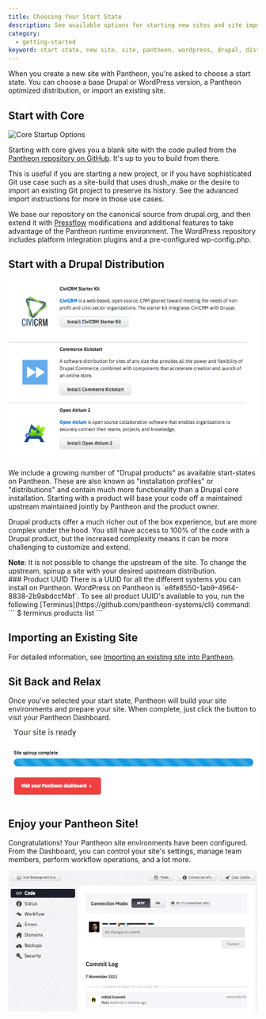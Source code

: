 ```yaml
---
title: Choosing Your Start State
description: See available options for starting new sites and site import considerations.
category:
  - getting-started
keyword: start state, new site, site, pantheon, wordpress, drupal, distribution
---
```

When you create a new site with Pantheon, you're asked to choose a start state. You can choose a base Drupal or WordPress version, a Pantheon optimized distribution, or import an existing site.

## Start with Core
![Core Startup Options](/docs/assets/images/core-startup.png)

Starting with core gives you a blank site with the code pulled from the [Pantheon repository on GitHub](https://github.com/pantheon-systems). It's up to you to build from there.

This is useful if you are starting a new project, or if you have sophisticated Git use case such as a site-build that uses drush_make or the desire to import an existing Git project to preserve its history. See the advanced import instructions for more in those use cases.

We base our repository on the canonical source from drupal.org, and then extend it with [Pressflow](http://pressflow.org/) modifications and additional features to take advantage of the Pantheon runtime environment. The WordPress repository includes platform integration plugins and a pre-configured wp-config.php.

## Start with a Drupal Distribution

![Core distribution startup options.](/source/docs/assets/images/desk_images/214003.png)

We include a growing number of "Drupal products" as available start-states on Pantheon. These are also known as "installation profiles" or "distributions" and contain much more functionality than a Drupal core installation. Starting with a product will base your code off a maintained upstream maintained jointly by Pantheon and the product owner.

Drupal products offer a much richer out of the box experience, but are more complex under the hood. You still have access to 100% of the code with a Drupal product, but the increased complexity means it can be more challenging to customize and extend.

<div class="alert alert-warning" role="alert">
<strong>Note</strong>: It is not possible to change the upstream of the site. To change the upstream, spinup a site with your desired upstream distribution.</div>
### Product UUID
There is a UUID for all the different systems you can install on Pantheon. WordPress on Pantheon is `e8fe8550-1ab9-4964-8838-2b9abdccf4bf`. To see all product UUID's available to you, run the following [Terminus](https://github.com/pantheon-systems/cli) command:
```
$ terminus products list
```

## Importing an Existing Site

For detailed information, see [Importing an existing site into Pantheon](/docs/articles/sites/create/importing-an-existing-site).

## Sit Back and Relax

Once you've selected your start state, Pantheon will build your site environments and prepare your site. When complete, just click the button to visit your Pantheon Dashboard.
![Site installation progress bar](/source/docs/assets/images/desk_images/214006.png)

## Enjoy your Pantheon Site!

Congratulations! Your Pantheon site environments have been configured. From the Dashboard, you can control your site's settings, manage team members, perform workflow operations, and a lot more.

![Pantheon dashboard after installation](/source/docs/assets/images/desk_images/214008.png)
